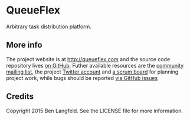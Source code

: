# QueueFlex

Arbitrary task distribution platform.

## More info

The project website is at http://queueflex.com and the source code repository lives [on GitHub](https://github.com/benlangfeld/QueueFlex). Futher available resources are the [community mailing list](https://groups.google.com/forum/#!forum/queueflex), the project [Twitter account](https://twitter.com/queueflex) and [a scrum board](https://www.pivotaltracker.com/n/projects/1496824) for planning project work, while bugs should be reported [via GitHub issues](https://github.com/benlangfeld/QueueFlex/issues)

## Credits

Copyright 2015 Ben Langfeld. See the LICENSE file for more information.
